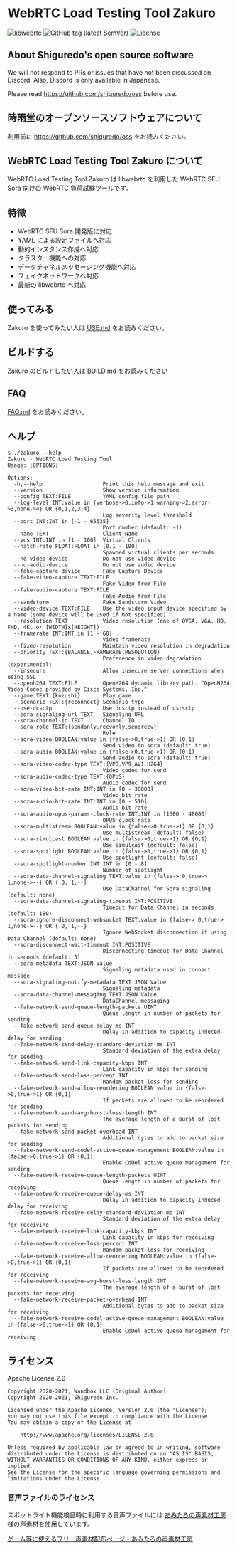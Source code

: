 # WebRTC Load Testing Tool Zakuro

[![libwebrtc](https://img.shields.io/badge/libwebrtc-m93.4577-blue.svg)](https://chromium.googlesource.com/external/webrtc/+/branch-heads/4577)
[![GitHub tag (latest SemVer)](https://img.shields.io/github/tag/shiguredo/zakuro.svg)](https://github.com/shiguredo/zakuro)
[![License](https://img.shields.io/badge/License-Apache%202.0-blue.svg)](https://opensource.org/licenses/Apache-2.0)

## About Shiguredo's open source software

We will not respond to PRs or issues that have not been discussed on Discord. Also, Discord is only available in Japanese.

Please read https://github.com/shiguredo/oss before use.

## 時雨堂のオープンソースソフトウェアについて

利用前に https://github.com/shiguredo/oss をお読みください。

## WebRTC Load Testing Tool Zakuro について

WebRTC Load Testing Tool Zakuro は libwebrtc を利用した WebRTC SFU Sora 向けの WebRTC 負荷試験ツールです。

## 特徴

- WebRTC SFU Sora 開発版に対応
- YAML による設定ファイルへ対応
- 動的インスタンス作成へ対応
- クラスター機能への対応
- データチャネルメッセージング機能へ対応
- フェイクネットワークへ対応
- 最新の libwebrtc へ対応

## 使ってみる

Zakuro を使ってみたい人は [USE.md](doc/USE.md) をお読みください。

## ビルドする

Zakuro のビルドしたい人は [BUILD.md](doc/BUILD.md) をお読みください

## FAQ

[FAQ.md](doc/FAQ.md) をお読みください。

## ヘルプ

```console
$ ./zakuro --help
Zakuro - WebRTC Load Testing Tool
Usage: [OPTIONS]

Options:
  -h,--help                   Print this help message and exit
  --version                   Show version information
  --config TEXT:FILE          YAML config file path
  --log-level INT:value in {verbose->0,info->1,warning->2,error->3,none->4} OR {0,1,2,3,4}
                              Log severity level threshold
  --port INT:INT in [-1 - 65535]
                              Port number (default: -1)
  --name TEXT                 Client Name
  --vcs INT:INT in [1 - 100]  Virtual Clients
  --hatch-rate FLOAT:FLOAT in [0.1 - 100]
                              Spawned virtual clients per seconds
  --no-video-device           Do not use video device
  --no-audio-device           Do not use audio device
  --fake-capture-device       Fake Capture Device
  --fake-video-capture TEXT:FILE
                              Fake Video from File
  --fake-audio-capture TEXT:FILE
                              Fake Audio from File
  --sandstorm                 Fake Sandstorm Video
  --video-device TEXT:FILE    Use the video input device specified by a name (some device will be used if not specified)
  --resolution TEXT           Video resolution (one of QVGA, VGA, HD, FHD, 4K, or [WIDTH]x[HEIGHT])
  --framerate INT:INT in [1 - 60]
                              Video framerate
  --fixed-resolution          Maintain video resolution in degradation
  --priority TEXT:{BALANCE,FRAMERATE,RESOLUTION}
                              Preference in video degradation (experimental)
  --insecure                  Allow insecure server connections when using SSL
  --openh264 TEXT:FILE        OpenH264 dynamic library path. "OpenH264 Video Codec provided by Cisco Systems, Inc."
  --game TEXT:{kuzushi}       Play game
  --scenario TEXT:{reconnect} Scenario type
  --use-dcsctp                Use dcsctp instead of usrsctp
  --sora-signaling-url TEXT   Signaling URL
  --sora-channel-id TEXT      Channel ID
  --sora-role TEXT:{sendonly,recvonly,sendrecv}
                              Role
  --sora-video BOOLEAN:value in {false->0,true->1} OR {0,1}
                              Send video to sora (default: true)
  --sora-audio BOOLEAN:value in {false->0,true->1} OR {0,1}
                              Send audio to sora (default: true)
  --sora-video-codec-type TEXT:{VP8,VP9,AV1,H264}
                              Video codec for send
  --sora-audio-codec-type TEXT:{OPUS}
                              Audio codec for send
  --sora-video-bit-rate INT:INT in [0 - 30000]
                              Video bit rate
  --sora-audio-bit-rate INT:INT in [0 - 510]
                              Audio bit rate
  --sora-audio-opus-params-clock-rate INT:INT in [1600 - 48000]
                              OPUS clock rate
  --sora-multistream BOOLEAN:value in {false->0,true->1} OR {0,1}
                              Use multistream (default: false)
  --sora-simulcast BOOLEAN:value in {false->0,true->1} OR {0,1}
                              Use simulcast (default: false)
  --sora-spotlight BOOLEAN:value in {false->0,true->1} OR {0,1}
                              Use spotlight (default: false)
  --sora-spotlight-number INT:INT in [0 - 8]
                              Number of spotlight
  --sora-data-channel-signaling TEXT:value in {false-> 0,true-> 1,none->--} OR { 0, 1,--}
                              Use DataChannel for Sora signaling (default: none)
  --sora-data-channel-signaling-timeout INT:POSITIVE
                              Timeout for Data Channel in seconds (default: 180)
  --sora-ignore-disconnect-websocket TEXT:value in {false-> 0,true-> 1,none->--} OR { 0, 1,--}
                              Ignore WebSocket disconnection if using Data Channel (default: none)
  --sora-disconnect-wait-timeout INT:POSITIVE
                              Disconnecting timeout for Data Channel in seconds (default: 5)
  --sora-metadata TEXT:JSON Value
                              Signaling metadata used in connect message
  --sora-signaling-notify-metadata TEXT:JSON Value
                              Signaling metadata
  --sora-data-channel-messaging TEXT:JSON Value
                              DataChannel messaging
  --fake-network-send-queue-length-packets UINT
                              Queue length in number of packets for sending
  --fake-network-send-queue-delay-ms INT
                              Delay in addition to capacity induced delay for sending
  --fake-network-send-delay-standard-deviation-ms INT
                              Standard deviation of the extra delay for sending
  --fake-network-send-link-capacity-kbps INT
                              Link capacity in kbps for sending
  --fake-network-send-loss-percent INT
                              Random packet loss for sending
  --fake-network-send-allow-reordering BOOLEAN:value in {false->0,true->1} OR {0,1}
                              If packets are allowed to be reordered for sending
  --fake-network-send-avg-burst-loss-length INT
                              The average length of a burst of lost packets for sending
  --fake-network-send-packet-overhead INT
                              Additional bytes to add to packet size for sending
  --fake-network-send-codel-active-queue-management BOOLEAN:value in {false->0,true->1} OR {0,1}
                              Enable CoDel active queue management for sending
  --fake-network-receive-queue-length-packets UINT
                              Queue length in number of packets for receiving
  --fake-network-receive-queue-delay-ms INT
                              Delay in addition to capacity induced delay for receiving
  --fake-network-receive-delay-standard-deviation-ms INT
                              Standard deviation of the extra delay for receiving
  --fake-network-receive-link-capacity-kbps INT
                              Link capacity in kbps for receiving
  --fake-network-receive-loss-percent INT
                              Random packet loss for receiving
  --fake-network-receive-allow-reordering BOOLEAN:value in {false->0,true->1} OR {0,1}
                              If packets are allowed to be reordered for receiving
  --fake-network-receive-avg-burst-loss-length INT
                              The average length of a burst of lost packets for receiving
  --fake-network-receive-packet-overhead INT
                              Additional bytes to add to packet size for receiving
  --fake-network-receive-codel-active-queue-management BOOLEAN:value in {false->0,true->1} OR {0,1}
                              Enable CoDel active queue management for receiving
```


## ライセンス

Apache License 2.0

```
Copyright 2020-2021, Wandbox LLC (Original Author)
Copyright 2020-2021, Shiguredo Inc.

Licensed under the Apache License, Version 2.0 (the "License");
you may not use this file except in compliance with the License.
You may obtain a copy of the License at

    http://www.apache.org/licenses/LICENSE-2.0

Unless required by applicable law or agreed to in writing, software
distributed under the License is distributed on an "AS IS" BASIS,
WITHOUT WARRANTIES OR CONDITIONS OF ANY KIND, either express or implied.
See the License for the specific language governing permissions and
limitations under the License.
```

### 音声ファイルのライセンス

スポットライト機能検証時に利用する音声ファイルには [あみたろの声素材工房](http://www14.big.or.jp/~amiami/happy/) 様の声素材を使用しています。

[ゲーム等に使えるフリー声素材配布ページ \- あみたろの声素材工房](https://www14.big.or.jp/~amiami/happy/voice.html)

